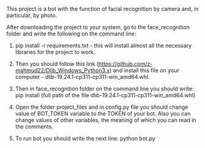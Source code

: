 This project is a bot with the function of facial recognition by camera and, in particular, by photo.

After downloading the project to your system, go to the face_recognition folder and write the following on the command line: 

1. pip install -r requirements.txt - this will install almost all the necessary libraries for the project to work.

2. Then you should follow this link (https://github.com/z-mahmud22/Dlib_Windows_Python3.x) and install this file on your computer - dlib-19.24.1-cp311-cp311-win_amd64.whl.
3. Then in face_recognition folder on the command line you should write:
  pip install (full path of the file dlib-19.24.1-cp311-cp311-win_amd64.whl)

4. Open the folder project_files and in config.py file you should change value of BOT_TOKEN variable to the TOKEN of your bot. Also you can change values of other variables, 
the meaning of which you can read in the comments.
5. To run bot you should write the next line: python bot.py


